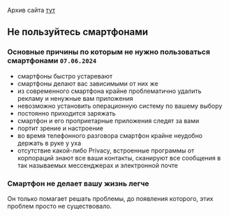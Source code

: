 Архив сайта <a href="https://konnov.name/index2.html">тут</a>
## Не пользуйтесь смартфонами
### Основные причины по которым не нужно пользоваться смартфонами `07.06.2024`
- смартфоны быстро устаревают
- смартфоны делают вас зависимыми от них же
- из современного смартфона крайне проблематично удалить рекламу и ненужные вам приложения
- невозможно установить операционную систему по вашему выбору
- постоянно приходится заряжать
- смартфон и его проприетарные приложения следят за вами
- портит зрение и настроение
- во время телефонного разговора смартфон крайне неудобно держать в руке у уха
- отсутствие какой-либо Privacy, встроенные программы от корпораций знают все ваши контакты, сканируют все сообщения в так называемых мессенджерах и электронной почте
### Смартфон не делает вашу жизнь легче
Он только помагает решать проблемы, до появления которого, этих проблем просто не существовало.  
